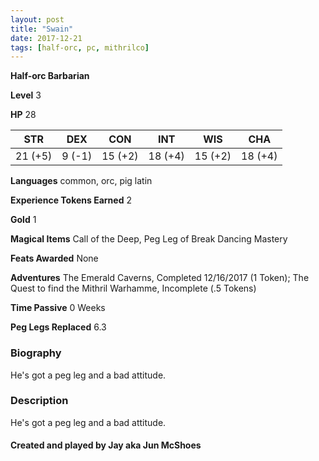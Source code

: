 ```yaml
---
layout: post
title: "Swain"
date: 2017-12-21
tags: [half-orc, pc, mithrilco]
---
```


**Half-orc Barbarian**

**Level** 3

**HP** 28

|   STR   |   DEX   |   CON   |   INT   |   WIS   |   CHA   |
|:-----:|:-----:|:-----:|:-----:|:-----:|:-----:|
| 21 (+5) | 9 (-1) | 15 (+2) | 18 (+4) | 15 (+2) | 18 (+4) |

**Languages** common, orc, pig latin

**Experience Tokens Earned** 2

**Gold** 1

**Magical Items** Call of the Deep, Peg Leg of Break Dancing Mastery

**Feats Awarded** None

**Adventures** The Emerald Caverns, Completed 12/16/2017 (1 Token); The Quest to find the Mithril Warhamme, Incomplete (.5 Tokens)

**Time Passive** 0 Weeks

**Peg Legs Replaced** 6.3

### Biography
He's got a peg leg and a bad attitude.

### Description
He's got a peg leg and a bad attitude.

#### Created and played by Jay aka Jun McShoes